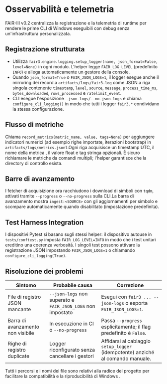 # Osservabilità e telemetria

FAIR-III v0.2 centralizza la registrazione e la telemetria di runtime per rendere le prime CLI di Windows
eseguibili con debug senza un'infrastruttura personalizzata.

## Registrazione strutturata

- Utilizza `fair3.engine.logging.setup_logger(name, json_format=False, level=None)` in
  ogni modulo. L'helper legge `FAIR_LOG_LEVEL` (predefinito `INFO`) e allega automaticamente un
  gestore della console.
- Quando `json_format=True` o `FAIR_JSON_LOGS=1`, il logger esegue anche il mirroring dei record
  a `artifacts/logs/fair3.log` come JSON a riga singola contenente
  `timestamp`, `level`, `source`, `message`, `process_time_ms`,
  `bytes_downloaded`, `rows_processed` e `ratelimit_event`.
- CLI esegue l'esposizione`--json-logs/--no-json-logs` e chiama
  `configure_cli_logging()` in modo che tutti i logger `fair3.*` condividano la stessa
  configurazione.

## Flusso di metriche

Chiama `record_metrics(metric_name, value, tags=None)` per aggiungere indicatori numerici
(ad esempio righe importate, iterazioni bootstrap) in
`artifacts/logs/metrics.jsonl`.Ogni riga acquisisce un timestamp UTC, il nome della metrica
, il valore float e tag stringa opzionali. È sicuro richiamare le metriche da
comandi multipli; l'helper garantisce che la directory di controllo esista.

## Barre di avanzamento

I fetcher di acquisizione ora racchiudono i download di simboli con `tqdm`, attivati ​​tramite
`--progress` o `--no-progress` sulla CLI.La barra di avanzamento mostra
`ingest:<SOURCE>` con gli aggiornamenti per simbolo e scompare automaticamente quando
disabilitato (impostazione predefinita).

## Test Harness Integration

I dispositivi Pytest si basano sugli stessi helper: il dispositivo autouse in
`tests/conftest.py` imposta `FAIR_LOG_LEVEL=INFO` in modo che i test unitari ereditino una coerenza
verbosità. I singoli test possono attivare la registrazione JSON impostando
`FAIR_JSON_LOGS=1` o chiamando `configure_cli_logging(True)`.

## Risoluzione dei problemi

| Sintomo | Probabile causa | Correzione |
| --- | --- | --- |
| File di registro JSON mancante | `--json-logs` non superato e `FAIR_JSON_LOGS` non impostato | Esegui con `fair3 ... --json-logs` o esporta `FAIR_JSON_LOGS=1`. |
| Barra di avanzamento non visibile | In esecuzione in CI o `--no-progress` | Passa `--progress` esplicitamente; il flag predefinito è `False`. |
| Righe di registro duplicate | Logger riconfigurato senza cancellare i gestori | Affidarsi al cablaggio `setup_logger` (idempotente) anziché al comando manuale. |

Tutti i percorsi e i nomi dei file sono relativi alla radice del progetto per facilitare la compatibilità e la riproducibilità di Windows
.
